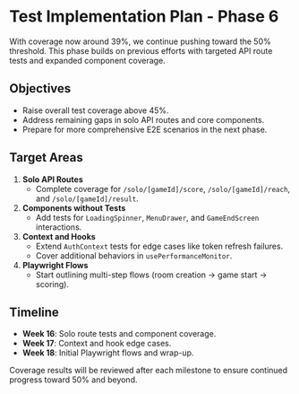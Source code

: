 # Test Implementation Plan - Phase 6

With coverage now around 39%, we continue pushing toward the 50% threshold. This phase builds on previous efforts with targeted API route tests and expanded component coverage.

## Objectives

- Raise overall test coverage above 45%.
- Address remaining gaps in solo API routes and core components.
- Prepare for more comprehensive E2E scenarios in the next phase.

## Target Areas

1. **Solo API Routes**
   - Complete coverage for `/solo/[gameId]/score`, `/solo/[gameId]/reach`, and `/solo/[gameId]/result`.
2. **Components without Tests**
   - Add tests for `LoadingSpinner`, `MenuDrawer`, and `GameEndScreen` interactions.
3. **Context and Hooks**
   - Extend `AuthContext` tests for edge cases like token refresh failures.
   - Cover additional behaviors in `usePerformanceMonitor`.
4. **Playwright Flows**
   - Start outlining multi-step flows (room creation -> game start -> scoring).

## Timeline

- **Week 16**: Solo route tests and component coverage.
- **Week 17**: Context and hook edge cases.
- **Week 18**: Initial Playwright flows and wrap-up.

Coverage results will be reviewed after each milestone to ensure continued progress toward 50% and beyond.
